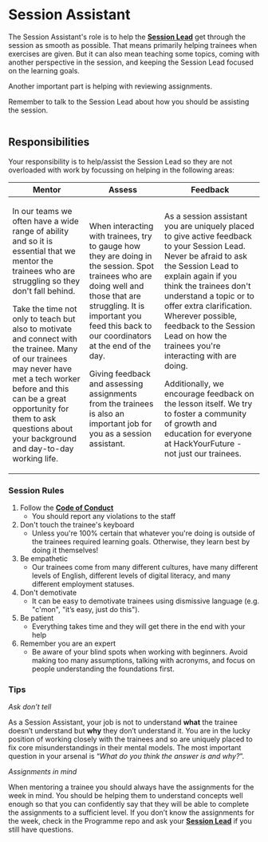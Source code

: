 # Session Assistant

The Session Assistant's role is to help the [**Session Lead**](https://mentor.hackyourfuture.dk/roles/lead-teacher) get through the session as smooth as possible. That means primarily helping trainees when exercises are given. But it can also mean teaching some topics, coming with another perspective in the session,  and keeping the Session Lead focused on the learning goals.

Another important part is helping with reviewing assignments.

Remember to talk to the Session Lead about how you should be assisting the session.

<figure><img src="../../.gitbook/assets/Screenshot 2023-05-31 at 08.53.02.png" alt=""><figcaption></figcaption></figure>

## Responsibilities

Your responsibility is to help/assist the Session Lead so they are not overloaded with work by focussing on helping in the following areas:

| Mentor                                                                                                                                                                                                                                                                                                                                                                                                                            | Assess                                                                                                                                                                                                                                                                                                                                                          | Feedback                                                                                                                                                                                                                                                                                                                                                                                                                                                                                                                             |
| --------------------------------------------------------------------------------------------------------------------------------------------------------------------------------------------------------------------------------------------------------------------------------------------------------------------------------------------------------------------------------------------------------------------------------- | --------------------------------------------------------------------------------------------------------------------------------------------------------------------------------------------------------------------------------------------------------------------------------------------------------------------------------------------------------------- | ------------------------------------------------------------------------------------------------------------------------------------------------------------------------------------------------------------------------------------------------------------------------------------------------------------------------------------------------------------------------------------------------------------------------------------------------------------------------------------------------------------------------------------ |
| <p>In our teams we often have a wide range of ability and so it is essential that we mentor the trainees who are struggling so they don't fall behind.</p><p>Take the time not only to teach but also to motivate and connect with the trainee. Many of our trainees may never have met a tech worker before and this can be a great opportunity for them to ask questions about your background and day-to-day working life.</p> | <p>When interacting with trainees, try to gauge how they are doing in the session. Spot trainees who are doing well and those that are struggling. It is important you feed this back to our coordinators at the end of the day.</p><p>Giving feedback and assessing assignments from the trainees is also an important job for you as a session assistant.</p> | <p>As a session assistant you are uniquely placed to give active feedback to your Session Lead. Never be afraid to ask the Session Lead to explain again if you think the trainees don't understand a topic or to offer extra clarification. Wherever possible, feedback to the Session Lead on how the trainees you're interacting with are doing.</p><p>Additionally, we encourage feedback on the lesson itself. We try to foster a community of growth and education for everyone at HackYourFuture - not just our trainees.</p> |

### Session Rules

1. ​Follow the [**Code of Conduct**](https://github.com/HackYourFuture-CPH/curriculum/blob/master/code-of-conduct.pdf)
   * You should report any violations to the staff
2. Don't touch the trainee's keyboard
   * Unless you're 100% certain that whatever you're doing is outside of the trainees required learning goals. Otherwise, they learn best by doing it themselves!
3. Be empathetic
   * Our trainees come from many different cultures, have many different levels of English, different levels of digital literacy, and many different employment statuses.
4. Don't demotivate
   * It can be easy to demotivate trainees using dismissive language (e.g. "c'mon", "it’s easy, just do this").
5. Be patient
   * Everything takes time and they will get there in the end with your help
6. Remember you are an expert
   * Be aware of your blind spots when working with beginners. Avoid making too many assumptions, talking with acronyms, and focus on people understanding the foundations first.

### Tips

_Ask don’t tell_

As a Session Assistant, your job is not to understand **what** the trainee doesn’t understand but **why** they don’t understand it. You are in the lucky position of working closely with the trainees and so are uniquely placed to fix core misunderstandings in their mental models. The most important question in your arsenal is “_What do you think the answer is and why?_”.

_Assignments in mind_

When mentoring a trainee you should always have the assignments for the week in mind. You should be helping them to understand concepts well enough so that you can confidently say that they will be able to complete the assignments to a sufficient level. If you don’t know the assignments for the week, check in the Programme repo and ask your [**Session Lead**](https://mentor.hackyourfuture.dk/roles/lead-teacher) if you still have questions.
